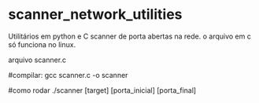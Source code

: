 # scanner_network_utilities
Utilitários em python e C scanner de porta abertas na rede.
o arquivo em c só funciona no linux.


arquivo scanner.c

#compilar:
gcc scanner.c -o scanner

#como rodar
./scanner [target] [porta_inicial]  [porta_final]



